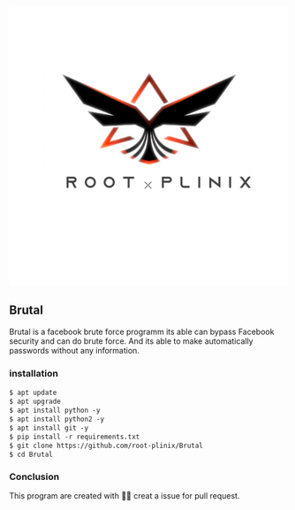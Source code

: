![alt text](images/logo.png)
## Brutal
Brutal is a facebook brute force programm its able can bypass
Facebook security and can do brute force. And its able to make automatically passwords without any information.
### installation
```
$ apt update
$ apt upgrade
$ apt install python -y  
$ apt install python2 -y 
$ apt install git -y 
$ pip install -r requirements.txt
$ git clone https://github.com/root-plinix/Brutal
$ cd Brutal
```
### Conclusion
This program are created with 🖤🥀
creat a issue for pull request.

